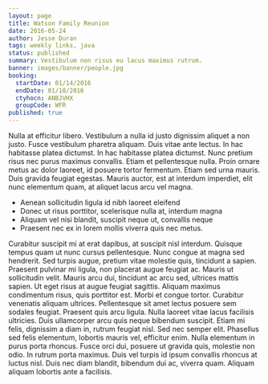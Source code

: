 ```yaml
---
layout: page
title: Watson Family Reunion
date: 2016-05-24
author: Jesse Duran
tags: weekly links, java
status: published
summary: Vestibulum non risus eu lacus maximus rutrum.
banner: images/banner/people.jpg
booking:
  startDate: 01/14/2016
  endDate: 01/18/2016
  ctyhocn: ANBJVHX
  groupCode: WFR
published: true
---
```

Nulla at efficitur libero. Vestibulum a nulla id justo dignissim aliquet a non justo. Fusce vestibulum pharetra aliquam. Duis vitae ante lectus. In hac habitasse platea dictumst. In hac habitasse platea dictumst. Nunc pretium risus nec purus maximus convallis. Etiam et pellentesque nulla. Proin ornare metus ac dolor laoreet, id posuere tortor fermentum. Etiam sed urna mauris. Duis gravida feugiat egestas. Mauris auctor, est at interdum imperdiet, elit nunc elementum quam, at aliquet lacus arcu vel magna.

* Aenean sollicitudin ligula id nibh laoreet eleifend
* Donec ut risus porttitor, scelerisque nulla at, interdum magna
* Aliquam vel nisi blandit, suscipit neque ut, convallis neque
* Praesent nec ex in lorem mollis viverra quis nec metus.

Curabitur suscipit mi at erat dapibus, at suscipit nisl interdum. Quisque tempus quam ut nunc cursus pellentesque. Nunc congue at magna sed hendrerit. Sed turpis augue, pretium vitae molestie quis, tincidunt a sapien. Praesent pulvinar mi ligula, non placerat augue feugiat ac. Mauris ut sollicitudin velit. Mauris arcu dui, tincidunt ac arcu sed, ultrices mattis sapien. Ut eget risus at augue feugiat sagittis. Aliquam maximus condimentum risus, quis porttitor est. Morbi et congue tortor.
Curabitur venenatis aliquam ultrices. Pellentesque sit amet lectus posuere sem sodales feugiat. Praesent quis arcu ligula. Nulla laoreet vitae lacus facilisis ultricies. Duis ullamcorper arcu quis neque bibendum suscipit. Etiam mi felis, dignissim a diam in, rutrum feugiat nisl. Sed nec semper elit. Phasellus sed felis elementum, lobortis mauris vel, efficitur enim. Nulla elementum in purus porta rhoncus. Fusce orci dui, posuere ut gravida quis, molestie non odio. In rutrum porta maximus. Duis vel turpis id ipsum convallis rhoncus at luctus nisl. Duis nec diam blandit, bibendum dui ac, viverra quam. Aliquam aliquam lobortis ante a facilisis.
